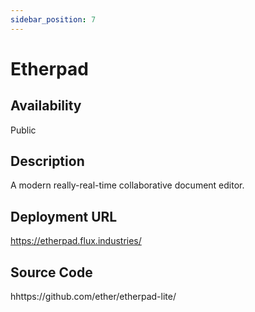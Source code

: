 ```yaml
---
sidebar_position: 7
---
```


# Etherpad

## Availability
Public

## Description
A modern really-real-time collaborative document editor. 

## Deployment URL
https://etherpad.flux.industries/

## Source Code
hhttps://github.com/ether/etherpad-lite/